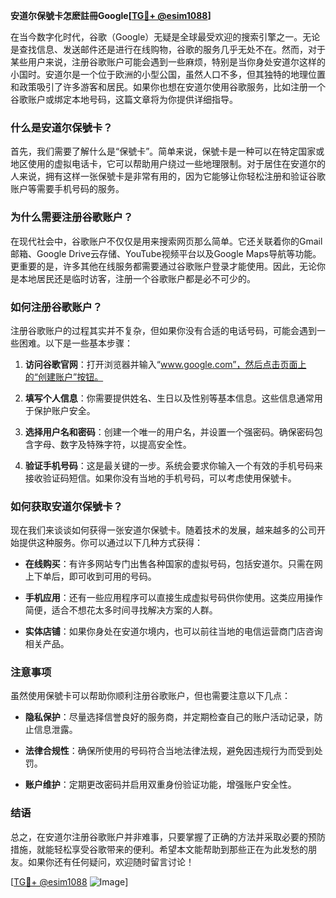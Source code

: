 **安道尔保號卡怎麽註冊Google[[TG💪+ @esim1088](https://t.me/s/esim1088)]**

在当今数字化时代，谷歌（Google）无疑是全球最受欢迎的搜索引擎之一。无论是查找信息、发送邮件还是进行在线购物，谷歌的服务几乎无处不在。然而，对于某些用户来说，注册谷歌账户可能会遇到一些麻烦，特别是当你身处安道尔这样的小国时。安道尔是一个位于欧洲的小型公国，虽然人口不多，但其独特的地理位置和政策吸引了许多游客和居民。如果你也想在安道尔使用谷歌服务，比如注册一个谷歌账户或绑定本地号码，这篇文章将为你提供详细指导。

### 什么是安道尔保號卡？

首先，我们需要了解什么是“保號卡”。简单来说，保號卡是一种可以在特定国家或地区使用的虚拟电话卡，它可以帮助用户绕过一些地理限制。对于居住在安道尔的人来说，拥有这样一张保號卡是非常有用的，因为它能够让你轻松注册和验证谷歌账户等需要手机号码的服务。

### 为什么需要注册谷歌账户？

在现代社会中，谷歌账户不仅仅是用来搜索网页那么简单。它还关联着你的Gmail邮箱、Google Drive云存储、YouTube视频平台以及Google Maps导航等功能。更重要的是，许多其他在线服务都需要通过谷歌账户登录才能使用。因此，无论你是本地居民还是临时访客，注册一个谷歌账户都是必不可少的。

### 如何注册谷歌账户？

注册谷歌账户的过程其实并不复杂，但如果你没有合适的电话号码，可能会遇到一些困难。以下是一些基本步骤：

1. **访问谷歌官网**：打开浏览器并输入“www.google.com”，然后点击页面上的“创建账户”按钮。
   
2. **填写个人信息**：你需要提供姓名、生日以及性别等基本信息。这些信息通常用于保护账户安全。

3. **选择用户名和密码**：创建一个唯一的用户名，并设置一个强密码。确保密码包含字母、数字及特殊字符，以提高安全性。

4. **验证手机号码**：这是最关键的一步。系统会要求你输入一个有效的手机号码来接收验证码短信。如果你没有当地的手机号码，可以考虑使用保號卡。

### 如何获取安道尔保號卡？

现在我们来谈谈如何获得一张安道尔保號卡。随着技术的发展，越来越多的公司开始提供这种服务。你可以通过以下几种方式获得：

- **在线购买**：有许多网站专门出售各种国家的虚拟号码，包括安道尔。只需在网上下单后，即可收到可用的号码。

- **手机应用**：还有一些应用程序可以直接生成虚拟号码供你使用。这类应用操作简便，适合不想花太多时间寻找解决方案的人群。

- **实体店铺**：如果你身处在安道尔境内，也可以前往当地的电信运营商门店咨询相关产品。

### 注意事项

虽然使用保號卡可以帮助你顺利注册谷歌账户，但也需要注意以下几点：

- **隐私保护**：尽量选择信誉良好的服务商，并定期检查自己的账户活动记录，防止信息泄露。

- **法律合规性**：确保所使用的号码符合当地法律法规，避免因违规行为而受到处罚。

- **账户维护**：定期更改密码并启用双重身份验证功能，增强账户安全性。

### 结语

总之，在安道尔注册谷歌账户并非难事，只要掌握了正确的方法并采取必要的预防措施，就能轻松享受谷歌带来的便利。希望本文能帮助到那些正在为此发愁的朋友。如果你还有任何疑问，欢迎随时留言讨论！

[[TG💪+ @esim1088](https://t.me/s/esim1088) ![Image](https://i.postimg.cc/4NQfJmqS/Snipaste-2025-05-13-00-14-12.png)]